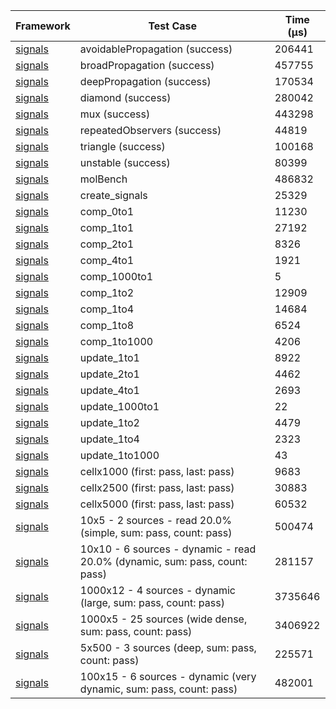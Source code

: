 | Framework | Test Case | Time (μs) |
| --- | --- | --- |
| [signals](https://github.com/rodydavis/signals.dart) | avoidablePropagation (success) | 206441 |
| [signals](https://github.com/rodydavis/signals.dart) | broadPropagation (success) | 457755 |
| [signals](https://github.com/rodydavis/signals.dart) | deepPropagation (success) | 170534 |
| [signals](https://github.com/rodydavis/signals.dart) | diamond (success) | 280042 |
| [signals](https://github.com/rodydavis/signals.dart) | mux (success) | 443298 |
| [signals](https://github.com/rodydavis/signals.dart) | repeatedObservers (success) | 44819 |
| [signals](https://github.com/rodydavis/signals.dart) | triangle (success) | 100168 |
| [signals](https://github.com/rodydavis/signals.dart) | unstable (success) | 80399 |
| [signals](https://github.com/rodydavis/signals.dart) | molBench | 486832 |
| [signals](https://github.com/rodydavis/signals.dart) | create_signals | 25329 |
| [signals](https://github.com/rodydavis/signals.dart) | comp_0to1 | 11230 |
| [signals](https://github.com/rodydavis/signals.dart) | comp_1to1 | 27192 |
| [signals](https://github.com/rodydavis/signals.dart) | comp_2to1 | 8326 |
| [signals](https://github.com/rodydavis/signals.dart) | comp_4to1 | 1921 |
| [signals](https://github.com/rodydavis/signals.dart) | comp_1000to1 | 5 |
| [signals](https://github.com/rodydavis/signals.dart) | comp_1to2 | 12909 |
| [signals](https://github.com/rodydavis/signals.dart) | comp_1to4 | 14684 |
| [signals](https://github.com/rodydavis/signals.dart) | comp_1to8 | 6524 |
| [signals](https://github.com/rodydavis/signals.dart) | comp_1to1000 | 4206 |
| [signals](https://github.com/rodydavis/signals.dart) | update_1to1 | 8922 |
| [signals](https://github.com/rodydavis/signals.dart) | update_2to1 | 4462 |
| [signals](https://github.com/rodydavis/signals.dart) | update_4to1 | 2693 |
| [signals](https://github.com/rodydavis/signals.dart) | update_1000to1 | 22 |
| [signals](https://github.com/rodydavis/signals.dart) | update_1to2 | 4479 |
| [signals](https://github.com/rodydavis/signals.dart) | update_1to4 | 2323 |
| [signals](https://github.com/rodydavis/signals.dart) | update_1to1000 | 43 |
| [signals](https://github.com/rodydavis/signals.dart) | cellx1000 (first: pass, last: pass) | 9683 |
| [signals](https://github.com/rodydavis/signals.dart) | cellx2500 (first: pass, last: pass) | 30883 |
| [signals](https://github.com/rodydavis/signals.dart) | cellx5000 (first: pass, last: pass) | 60532 |
| [signals](https://github.com/rodydavis/signals.dart) | 10x5 - 2 sources - read 20.0% (simple, sum: pass, count: pass) | 500474 |
| [signals](https://github.com/rodydavis/signals.dart) | 10x10 - 6 sources - dynamic - read 20.0% (dynamic, sum: pass, count: pass) | 281157 |
| [signals](https://github.com/rodydavis/signals.dart) | 1000x12 - 4 sources - dynamic (large, sum: pass, count: pass) | 3735646 |
| [signals](https://github.com/rodydavis/signals.dart) | 1000x5 - 25 sources (wide dense, sum: pass, count: pass) | 3406922 |
| [signals](https://github.com/rodydavis/signals.dart) | 5x500 - 3 sources (deep, sum: pass, count: pass) | 225571 |
| [signals](https://github.com/rodydavis/signals.dart) | 100x15 - 6 sources - dynamic (very dynamic, sum: pass, count: pass) | 482001 |
